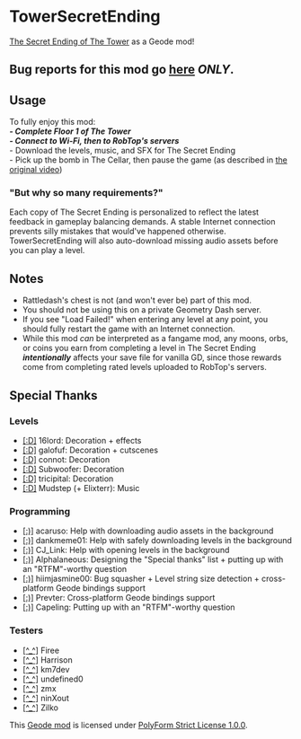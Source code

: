 # TowerSecretEnding
[The Secret Ending of The Tower](https://youtube.com/watch?v=Tjb_b8EmXCM) as a Geode mod!
## <c-ff0000>Bug reports for this mod go [here](https://discord.gg/WqZBYdBWZW) ***__ONLY__***.</c>
## Usage
<cy>To fully enjoy this mod:</c>\
<c-ff0000>***__- Complete Floor 1 of The Tower__***</c>\
<c-ff0000>***__- Connect to Wi-Fi, then to RobTop's servers__***</c>\
<cy>- Download the levels, music, and SFX for The Secret Ending</c>\
<cy>- Pick up the bomb in The Cellar, then pause the game (as described in [the original video](https://youtube.com/watch?v=Tjb_b8EmXCM))</c>
### "But why so many requirements?"
Each copy of <cy>The Secret Ending</c> is personalized to reflect the latest feedback in gameplay balancing demands. A stable Internet connection prevents silly mistakes that would've happened otherwise. TowerSecretEnding will also auto-download missing audio assets before you can play a level.
## Notes
- <c-ff0000>Rattledash's chest is not (and won't ever be) part of this mod.</c>
- You should <c-ff0000>not</c> be using this on a private Geometry Dash server.
- If you see "Load Failed!" when entering any level at any point, you should fully restart the game <cy>with an Internet connection</c>.
- While this mod *can* be interpreted as a fangame mod, any moons, orbs, or coins you earn from completing a level in <cy>The Secret Ending</c> ***__intentionally__*** affects your save file for vanilla GD, since those rewards come from completing rated levels uploaded to RobTop's servers.
## Special Thanks
### Levels
- [\[:D\]](user:9099846) <c-ffffff>16</c><c-4b00af>lord</c>: Decoration + effects
- [\[:D\]](user:9471312) <c-007d7d>galo</c><c-ffff00>fuf</c>: Decoration + cutscenes
- [\[:D\]](user:4682863) <c-7d7dff>con</c><c-fffa7f>not</c>: Decoration
- [\[:D\]](user:1275405) <c-00c8ff>Sub</c><c-a0ffff>woof</c><c-00c8ff>er</c>: Decoration
- [\[:D\]](user:6061424) <c-ff7d00>tri</c><c-00ffff>ci</c><c-ff7d00>pi</c><c-00ffff>tal</c>: Decoration
- [\[:D\]](user:2100578) <c-00ffff>Mudstep</c> (+ Elixterr): Music
### Programming
- [\[:)\]](user:25012294) <c-afafaf>acaruso</c>: Help with downloading audio assets in the background
- [\[:)\]](user:9735891) <c-7d7dff>dank</c><c-00c8ff>meme</c><c-7d7dff>01</c>: Help with safely downloading levels in the background
- [\[:)\]](user:5367051) <c-00ff7d>CJ_Link</c>: Help with opening levels in the background
- [\[:)\]](user:1139015) <c-4c6e5d>Alp</c><c-73ab90>ha</c><c-bc419c>la</c><c-ce6087>n</c><c-ec9667>e</c><c-fcfc78>o</c><c-83da96>u</c><c-80d5dc>s</c>: Designing the "Special thanks" list + putting up with an "RTFM"-worthy question
- [\[:)\]](user:7466002) <c-fcb5ff>hiim</c><c-00c8ff>jasmine</c><c-fcb5ff>00</c>: Bug squasher + Level string size detection + cross-platform Geode bindings support
- [\[:)\]](user:7696536) <c-7d7dff>Prev</c><c-ffa040>ter</c>: Cross-platform Geode bindings support
- [\[:)\]](user:18226543) <c-7dff00>Cape</c><c-00ffff>ling</c>: Putting up with an "RTFM"-worthy question
### Testers
- [\[^_^\]](user:6253758) <c-7d00ff>Firee</c>
- [\[^_^\]](user:9115450) <c-ff0000>Harri</c>son
- [\[^_^\]](user:7236822) <c-7dff00>km7</c><c-00ffff>dev</c>
- [\[^_^\]](user:13351341) <c-5a5a5a>un</c><c-afafaf>defined</c><c-5a5a5a>0</c>
- [\[^_^\]](user:5327860) <c-ff007d>z</c><c-ffb972>m</c><c-00ffff>x</c>
- [\[^_^\]](user:7479054) <c-00ff00>nin</c><c-0000ff>X</c><c-00ff00>out</c>
- [\[^_^\]](user:10300913) <c-afafaf>Zilko</c>

This [Geode mod](https://geode-sdk.org) is licensed under [PolyForm Strict License 1.0.0](https://polyformproject.org/licenses/strict/1.0.0/).
